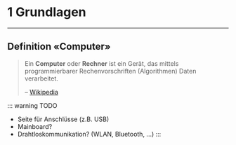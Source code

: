 # 1 Grundlagen
---

## Definition «Computer»

> Ein **Computer** oder **Rechner** ist ein Gerät, das mittels  programmierbarer Rechenvorschriften (Algorithmen)  Daten verarbeitet.
>
> – [Wikipedia][1]

[1]: https://de.wikipedia.org/wiki/Computer

::: warning
TODO
- Seite für Anschlüsse (z.B. USB)
- Mainboard?
- Drahtloskommunikation? (WLAN, Bluetooth, ...)
:::
